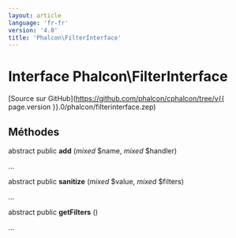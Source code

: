 ```yaml
---
layout: article
language: 'fr-fr'
version: '4.0'
title: 'Phalcon\FilterInterface'
---
```

# Interface **Phalcon\FilterInterface**

[Source sur GitHub](https://github.com/phalcon/cphalcon/tree/v{{ page.version }}.0/phalcon/filterinterface.zep)

## Méthodes

abstract public **add** (*mixed* $name, *mixed* $handler)

...

abstract public **sanitize** (*mixed* $value, *mixed* $filters)

...

abstract public **getFilters** ()

...